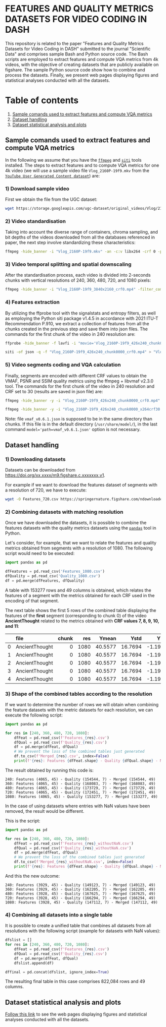# FEATURES AND QUALITY METRICS DATASETS FOR VIDEO CODING IN DASH

This repository is related to the paper "Features and Quality Metrics Datasets for Video Coding in DASH" submitted to the journal "Scientific Data" and comprises sample Bash and Python source code. The Bash scripts are employed to extract features and compute VQA metrics from 4k videos, with the objective of creating datasets that are publicly available on figshare. The sample Python source code show how to combine and process the datasets. Finally, we present web pages displaying figures and statistical analyses conducted with all the datasets.

# Table of contents
1. [Sample comands used to extract features and compute VQA metrics](#sample-comands-used-to-extract-features-and-compute-vqa-metrics)
2. [Dataset handling](#dataset-handling)
3. [Dataset statistical analysis and plots](#dataset-statistical-analysis-and-plots)

<!--## Cite
This work has been published in xxx:

If you use part of or all the datasets, please cite that paper.
-->

## Sample comands used to extract features and compute VQA metrics

In the following we assume that you have the [```ffmpeg```](https://ffmpeg.org) and [```siti```](https://github.com/slhck/siti) tools installed. The steps to extract features and to compute VQA metrics for one 4k video (we will use a sample video file ```Vlog_2160P-19f9.mkv``` from the [```YouTube User Generated Content dataset```](https://media.withyoutube.com)) are: 

### 1) Download sample video

First we obtain the file from the UGC dataset:

```bash
wget https://storage.googleapis.com/ugc-dataset/original_videos/Vlog/2160P/Vlog_2160P-19f9.mkv
```

### 2) Video standardisation

Taking into account the diverse range of containers, chroma sampling, and bit depths of the videos downloaded from all the databases referenced in paper, the next step involve standardizing these characteristics:

```bash
ffmpeg -hide_banner -i "Vlog_2160P-19f9.mkv" -an -c:v libx264 -crf 0 -preset ultrafast -pix_fmt yuv420p "Vlog_2160P-19f9_3840x2160_crf0.mp4"
```

### 3) Video temporal splitting and spatial downscaling

After the standardisation process, each video is divided into 2-seconds chunks with vertical resolutions of 240, 360, 480, 720, and 1080 pixels:

```bash
ffmpeg -hide_banner -i "Vlog_2160P-19f9_3840x2160_crf0.mp4" -filter_complex "[0:v]yadif,split=7[out1][out2][out3][out4][out5]" -map "[out1]" -s 1920x1080 -sws_flags lanczos -c:v libx264 -crf 0 -preset ultrafast -f segment -segment_time 2 -force_key_frames "expr:gte(t,n_forced * 2)" -reset_timestamps 1 "Vlog_2160P-19f9_1920x1080_chunk%4d_crf0.mp4" -map "[out2]" -s 1280x720 -sws_flags lanczos -c:v libx264 -crf 0 -preset ultrafast -f segment -segment_time 2 -force_key_frames "expr:gte(t,n_forced * 2)" -reset_timestamps 1 "Vlog_2160P-19f9_1280x720_chunk%4d_crf0.mp4" -map "[out3]" -s 854x480 -sws_flags lanczos -c:v libx264 -crf 0 -preset ultrafast -f segment -segment_time 2 -force_key_frames "expr:gte(t,n_forced * 2)" -reset_timestamps 1 "Vlog_2160P-19f9_854x480_chunk%4d_crf0.mp4" -map "[out4]" -s 640x360 -sws_flags lanczos -c:v libx264 -crf 0 -preset ultrafast -f segment -segment_time 2 -force_key_frames "expr:gte(t,n_forced * 2)" -reset_timestamps 1 "Vlog_2160P-19f9_640x360_chunk%4d_crf0.mp4" -map "[out5]" -s 426x240 -sws_flags lanczos -c:v libx264 -crf 0 -preset ultrafast -f segment -segment_time 2 -force_key_frames "expr:gte(t,n_forced * 2)" -reset_timestamps 1 "Vlog_2160P-19f9_426x240_chunk%4d_crf0.mp4"
```

### 4) Features extraction

By utilizing the ffprobe tool with the signalstats and entropy filters, as well as employing the Python siti package v1.4.5 in accordance with 2021 ITU-T Recommendation P.910, we extract a collection of features from all the chunks created in the previous step and save them into json files. The commands for the first chunk of the video in 240 resolution are:

```bash
ffprobe -hide_banner -f lavfi -i "movie='Vlog_2160P-19f9_426x240_chunk0000_crf0.mp4',entropy,scdet,signalstats=stat=tout+vrep+brng" -show_frames -show_streams -select_streams v -of json > "Vlog_2160P-19f9_426x240_chunk0000_crf0.mp4.stat.json"

siti -of json -q -f "Vlog_2160P-19f9_426x240_chunk0000_crf0.mp4" > "Vlog_2160P-19f9_426x240_chunk0000_crf0.mp4.siti.json"
```

### 5) Video segments coding and VQA calculation

Finally, segments are encoded with different CRF values to obtain the VMAF, PSNR and SSIM quality metrics using the ffmpeg + libvmaf v2.3.0 tool. The commands for the first chunk of the video in 240 resolution and CRF set to 30 (results are saved in json file) are:

```bash
ffmpeg -hide_banner -y -i "Vlog_2160P-19f9_426x240_chunk0000_crf0.mp4" -c:v libx264 -crf 30 -force_key_frames "expr:gte(t,n_forced*2)" -b:v 0 -threads 24 "Vlog_2160P-19f9_426x240_chunk0000_x264crf30.mp4"

ffmpeg -hide_banner -y -i "Vlog_2160P-19f9_426x240_chunk0000_x264crf30.mp4" -i "Vlog_2160P-19f9_1920x1080_chunk0000_crf0.mp4" -lavfi "[0:v]scale=1920:1080:flags=bicubic[distorted];[distorted][1:v]libvmaf=model='path=vmaf_v0.6.1.json':n_threads=24:log_fmt=json:log_path=Vlog_2160P-19f9_426x240_chunk0000_x264crf30.mp4.versus1080.vmaf.json:psnr=1:ssim=1:ms_ssim=1" -f null -
```

Note: file ```vmaf_v0.6.1.json``` is supposed to be in the same directory than chunks. If this file is in the default directory (```/usr/share/model/```), in the last command ```model='path=vmaf_v0.6.1.json'``` option is not necessary.

## Dataset handling

### 1) Downloading datasets

Datasets can be downloaded from https://doi.org/xx.xxxx/m9.figshare.c.xxxxxxx.v1.

For example if we want to download the features dataset of segments with a resolution of 720, we have to execute:

```bash
wget -O Features_720.csv https://springernature.figshare.com/ndownloader/files/xxxxxxxx
```

### 2) Combining datasets with matching resolution

Once we have downloaded the datasets, it is possible to combine the features datasets with the quality metrics datasets using the [```pandas```](https://pandas.pydata.org) tool in Python.

Let's consider, for example, that we want to relate the features and quality metrics obtained from segments with a resolution of 1080. The following script would need to be executed:

```python
import pandas as pd

dfFeatures = pd.read_csv('Features_1080.csv')
dfQuality = pd.read_csv('Quality_1080.csv')
df = pd.merge(dfFeatures, dfQuality)
```

A table with 153277 rows and 49 columns is obtained, which relates the features of a segment with the metrics obtained for each CRF used in the encoding of that segment.

The next table shows the first 5 rows of the combined table displaying the features of the **first** segment (corresponding to chunk 0) of the video **AncientThought** related to the metrics obtained with **CRF values 7, 8, 9, 10, and 11**:

|    | file           |   chunk |   res |   Ymean |    Ystd |    Ykurt |    Yskew |   Umean |    Ustd |    Ukurt |    Uskew |   Vmean |    Vstd |    Vkurt |     Vskew |   SATmean |   SATstd |   SATkurt |   SATskew |   HUEmean |   HUEstd |   HUEkurt |   HUEskew |   nEYmean |   nEYstd |   nEYkurt |   nEYskew |   nEUmean |   nEUstd |   nEUkurt |   nEUskew |   nEVmean |   nEVstd |   nEVkurt |   nEVskew |   sceneChange |     fr |   TImean |   TIstd |    TIkurt |   TIskew |   SImean |   SIstd |    SIkurt |   SIskew |   crf |   vmafmean |   psnrmean |   ssimmean |
|---:|:---------------|--------:|------:|--------:|--------:|---------:|---------:|--------:|--------:|---------:|---------:|--------:|--------:|---------:|----------:|----------:|---------:|----------:|----------:|----------:|---------:|----------:|----------:|----------:|---------:|----------:|----------:|----------:|---------:|----------:|----------:|----------:|---------:|----------:|----------:|--------------:|-------:|---------:|--------:|----------:|---------:|---------:|--------:|----------:|---------:|------:|-----------:|-----------:|-----------:|
|  0 | AncientThought |       0 |  1080 | 40.5577 | 16.7694 | -1.19587 | 0.269313 | 122.584 | 5.10596 | -1.19084 | -0.17363 | 131.732 | 2.66463 | -1.64651 | -0.134091 |   7.74845 |  5.64675 |  -1.30153 |  0.105061 |   182.221 |  19.7049 |   -1.5566 |  0.363657 |  0.549891 | 0.181782 |  -1.59896 | -0.346912 |  0.436096 | 0.143368 |  -1.64158 | -0.312752 |  0.376922 | 0.131878 |  -1.59926 |    -0.491 |             0 | 23.976 |   16.267 |   11.88 | -0.530314 | 0.302004 |    8.131 |   2.201 | 0.0896343 | -1.05176 |     7 |    98.291  |    55.5511 |   0.999819 |
|  1 | AncientThought |       0 |  1080 | 40.5577 | 16.7694 | -1.19587 | 0.269313 | 122.584 | 5.10596 | -1.19084 | -0.17363 | 131.732 | 2.66463 | -1.64651 | -0.134091 |   7.74845 |  5.64675 |  -1.30153 |  0.105061 |   182.221 |  19.7049 |   -1.5566 |  0.363657 |  0.549891 | 0.181782 |  -1.59896 | -0.346912 |  0.436096 | 0.143368 |  -1.64158 | -0.312752 |  0.376922 | 0.131878 |  -1.59926 |    -0.491 |             0 | 23.976 |   16.267 |   11.88 | -0.530314 | 0.302004 |    8.131 |   2.201 | 0.0896343 | -1.05176 |     8 |    98.1204 |    54.8735 |   0.999778 |
|  2 | AncientThought |       0 |  1080 | 40.5577 | 16.7694 | -1.19587 | 0.269313 | 122.584 | 5.10596 | -1.19084 | -0.17363 | 131.732 | 2.66463 | -1.64651 | -0.134091 |   7.74845 |  5.64675 |  -1.30153 |  0.105061 |   182.221 |  19.7049 |   -1.5566 |  0.363657 |  0.549891 | 0.181782 |  -1.59896 | -0.346912 |  0.436096 | 0.143368 |  -1.64158 | -0.312752 |  0.376922 | 0.131878 |  -1.59926 |    -0.491 |             0 | 23.976 |   16.267 |   11.88 | -0.530314 | 0.302004 |    8.131 |   2.201 | 0.0896343 | -1.05176 |     9 |    97.8994 |    54.2277 |   0.999724 |
|  3 | AncientThought |       0 |  1080 | 40.5577 | 16.7694 | -1.19587 | 0.269313 | 122.584 | 5.10596 | -1.19084 | -0.17363 | 131.732 | 2.66463 | -1.64651 | -0.134091 |   7.74845 |  5.64675 |  -1.30153 |  0.105061 |   182.221 |  19.7049 |   -1.5566 |  0.363657 |  0.549891 | 0.181782 |  -1.59896 | -0.346912 |  0.436096 | 0.143368 |  -1.64158 | -0.312752 |  0.376922 | 0.131878 |  -1.59926 |    -0.491 |             0 | 23.976 |   16.267 |   11.88 | -0.530314 | 0.302004 |    8.131 |   2.201 | 0.0896343 | -1.05176 |    10 |    97.682  |    53.6968 |   0.999665 |
|  4 | AncientThought |       0 |  1080 | 40.5577 | 16.7694 | -1.19587 | 0.269313 | 122.584 | 5.10596 | -1.19084 | -0.17363 | 131.732 | 2.66463 | -1.64651 | -0.134091 |   7.74845 |  5.64675 |  -1.30153 |  0.105061 |   182.221 |  19.7049 |   -1.5566 |  0.363657 |  0.549891 | 0.181782 |  -1.59896 | -0.346912 |  0.436096 | 0.143368 |  -1.64158 | -0.312752 |  0.376922 | 0.131878 |  -1.59926 |    -0.491 |             0 | 23.976 |   16.267 |   11.88 | -0.530314 | 0.302004 |    8.131 |   2.201 | 0.0896343 | -1.05176 |    11 |    97.4401 |    53.1875 |   0.999586 |

### 3) Shape of the combined tables according to the resolution

If we want to determine the number of rows we will obtain when combining the feature datasets with the metric datasets for each resolution, we can execute the following script:

```python
import pandas as pd

for res in [240, 360, 480, 720, 1080]:
    dfFeat = pd.read_csv(f'Features_{res}.csv')
    dfQual = pd.read_csv(f'Quality_{res}.csv')
    df = pd.merge(dfFeat, dfQual)
    # We prevent the loss of the combined tables just generated
    df.to_csv(f'Merged_{res}.csv', index=False)
    print(f'{res}: Features {dfFeat.shape} - Quality {dfQual.shape} - Merged {df.shape}')
```

The result obtained by running this code is:

```
240: Features (4065, 45) - Quality (154544, 7) - Merged (154544, 49)
360: Features (4065, 45) - Quality (168083, 7) - Merged (168083, 49)
480: Features (4065, 45) - Quality (173729, 7) - Merged (173729, 49)
720: Features (4065, 45) - Quality (172451, 7) - Merged (172451, 49)
1080: Features (4065, 45) - Quality (153277, 7) - Merged (153277, 49)
```

In the case of using datasets where entries with NaN values have been removed, the result would be different.

This is the script:

```python
import pandas as pd

for res in [240, 360, 480, 720, 1080]:
    dfFeat = pd.read_csv(f'Features_{res}_withoutNaN.csv')
    dfQual = pd.read_csv(f'Quality_{res}_withoutNaN.csv')
    df = pd.merge(dfFeat, dfQual)
    # We prevent the loss of the combined tables just generated
    df.to_csv(f'Merged_{res}_withoutNaN.csv', index=False)
    print(f'{res}: Features {dfFeat.shape} - Quality {dfQual.shape} - Merged {df.shape}')
```

And this the new outcome:

```
240: Features (3929, 45) - Quality (149123, 7) - Merged (149123, 49)
360: Features (3929, 45) - Quality (162205, 7) - Merged (162205, 49)
480: Features (3928, 45) - Quality (167625, 7) - Merged (167625, 49)
720: Features (3928, 45) - Quality (166294, 7) - Merged (166294, 49)
1080: Features (3928, 45) - Quality (147112, 7) - Merged (147112, 49)
```

### 4) Combining all datasets into a single table

It is possible to create a unified table that combines all datasets from all resolutions with the following script (example for datasets with NaN values):

```python
dfslist = []
for res in [240, 360, 480, 720, 1080]:
    dfFeat = pd.read_csv(f'Features_{res}.csv')
    dfQual = pd.read_csv(f'Quality_{res}.csv')
    df = pd.merge(dfFeat, dfQual)
    dfslist.append(df)

dffinal = pd.concat(dfslist, ignore_index=True)
```

The resulting final table in this case comprises 822,084 rows and 49 columns.

## Dataset statistical analysis and plots

[Follow this link](./webpages/README.md) to see the web pages displaying figures and statistical analyses conducted with all the datasets.
